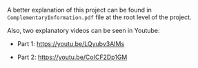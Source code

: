 A better explanation of this project can be found in `ComplementaryInformation.pdf` file at the root level of the project.

Also, two explanatory videos can be seen in Youtube:

- Part 1: https://youtu.be/LQyubv3AIMs

- Part 2: https://youtu.be/CoICF2Dp1GM
